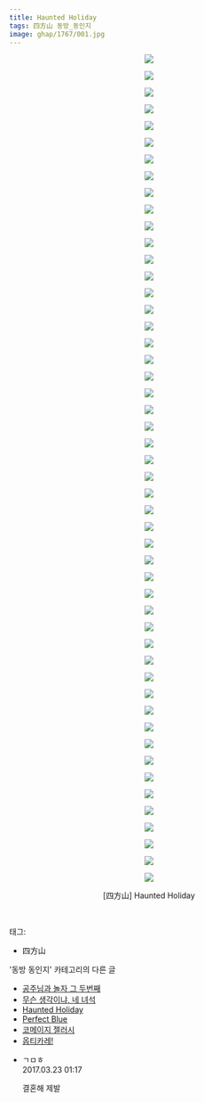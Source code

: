 ```yaml
---
title: Haunted Holiday
tags: 四方山 동방_동인지
image: ghap/1767/001.jpg
---
```

<div class="article">
<p style="text-align: center; clear: none; float: none;"><img src="{{ site.nasurl }}/ghap/1767/001.jpg"/></p>
<p style="text-align: center; clear: none; float: none;"><img src="{{ site.nasurl }}/ghap/1767/002.jpg"/></p>
<p style="text-align: center; clear: none; float: none;"><img src="{{ site.nasurl }}/ghap/1767/003.jpg"/></p>
<p style="text-align: center; clear: none; float: none;"><img src="{{ site.nasurl }}/ghap/1767/004.jpg"/></p>
<p style="text-align: center; clear: none; float: none;"><img src="{{ site.nasurl }}/ghap/1767/005.jpg"/></p>
<p style="text-align: center; clear: none; float: none;"><img src="{{ site.nasurl }}/ghap/1767/006.jpg"/></p>
<p style="text-align: center; clear: none; float: none;"><img src="{{ site.nasurl }}/ghap/1767/007.jpg"/></p>
<p style="text-align: center; clear: none; float: none;"><img src="{{ site.nasurl }}/ghap/1767/008.jpg"/></p>
<p style="text-align: center; clear: none; float: none;"><img src="{{ site.nasurl }}/ghap/1767/009.jpg"/></p>
<p style="text-align: center; clear: none; float: none;"><img src="{{ site.nasurl }}/ghap/1767/010.jpg"/></p>
<p style="text-align: center; clear: none; float: none;"><img src="{{ site.nasurl }}/ghap/1767/011.jpg"/></p>
<p style="text-align: center; clear: none; float: none;"><img src="{{ site.nasurl }}/ghap/1767/012.jpg"/></p>
<p style="text-align: center; clear: none; float: none;"><img src="{{ site.nasurl }}/ghap/1767/013.jpg"/></p>
<p style="text-align: center; clear: none; float: none;"><img src="{{ site.nasurl }}/ghap/1767/014.jpg"/></p>
<p style="text-align: center; clear: none; float: none;"><img src="{{ site.nasurl }}/ghap/1767/015.jpg"/></p>
<p style="text-align: center; clear: none; float: none;"><img src="{{ site.nasurl }}/ghap/1767/016.jpg"/></p>
<p style="text-align: center; clear: none; float: none;"><img src="{{ site.nasurl }}/ghap/1767/017.jpg"/></p>
<p style="text-align: center; clear: none; float: none;"><img src="{{ site.nasurl }}/ghap/1767/018.jpg"/></p>
<p style="text-align: center; clear: none; float: none;"><img src="{{ site.nasurl }}/ghap/1767/019.jpg"/></p>
<p style="text-align: center; clear: none; float: none;"><img src="{{ site.nasurl }}/ghap/1767/020.jpg"/></p>
<p style="text-align: center; clear: none; float: none;"><img src="{{ site.nasurl }}/ghap/1767/021.jpg"/></p>
<p style="text-align: center; clear: none; float: none;"><img src="{{ site.nasurl }}/ghap/1767/022.jpg"/></p>
<p style="text-align: center; clear: none; float: none;"><img src="{{ site.nasurl }}/ghap/1767/023.jpg"/></p>
<p style="text-align: center; clear: none; float: none;"><img src="{{ site.nasurl }}/ghap/1767/024.jpg"/></p>
<p style="text-align: center; clear: none; float: none;"><img src="{{ site.nasurl }}/ghap/1767/025.jpg"/></p>
<p style="text-align: center; clear: none; float: none;"><img src="{{ site.nasurl }}/ghap/1767/026.jpg"/></p>
<p style="text-align: center; clear: none; float: none;"><img src="{{ site.nasurl }}/ghap/1767/027.jpg"/></p>
<p style="text-align: center; clear: none; float: none;"><img src="{{ site.nasurl }}/ghap/1767/028.jpg"/></p>
<p style="text-align: center; clear: none; float: none;"><img src="{{ site.nasurl }}/ghap/1767/029.jpg"/></p>
<p style="text-align: center; clear: none; float: none;"><img src="{{ site.nasurl }}/ghap/1767/030.jpg"/></p>
<p style="text-align: center; clear: none; float: none;"><img src="{{ site.nasurl }}/ghap/1767/031.jpg"/></p>
<p style="text-align: center; clear: none; float: none;"><img src="{{ site.nasurl }}/ghap/1767/032.jpg"/></p>
<p style="text-align: center; clear: none; float: none;"><img src="{{ site.nasurl }}/ghap/1767/033.jpg"/></p>
<p style="text-align: center; clear: none; float: none;"><img src="{{ site.nasurl }}/ghap/1767/034.jpg"/></p>
<p style="text-align: center; clear: none; float: none;"><img src="{{ site.nasurl }}/ghap/1767/035.jpg"/></p>
<p style="text-align: center; clear: none; float: none;"><img src="{{ site.nasurl }}/ghap/1767/036.jpg"/></p>
<p style="text-align: center; clear: none; float: none;"><img src="{{ site.nasurl }}/ghap/1767/037.jpg"/></p>
<p style="text-align: center; clear: none; float: none;"><img src="{{ site.nasurl }}/ghap/1767/038.jpg"/></p>
<p style="text-align: center; clear: none; float: none;"><img src="{{ site.nasurl }}/ghap/1767/039.jpg"/></p>
<p style="text-align: center; clear: none; float: none;"><img src="{{ site.nasurl }}/ghap/1767/040.jpg"/></p>
<p style="text-align: center; clear: none; float: none;"><img src="{{ site.nasurl }}/ghap/1767/041.jpg"/></p>
<p style="text-align: center; clear: none; float: none;"><img src="{{ site.nasurl }}/ghap/1767/042.jpg"/></p>
<p style="text-align: center; clear: none; float: none;"><img src="{{ site.nasurl }}/ghap/1767/043.jpg"/></p>
<p style="text-align: center; clear: none; float: none;"><img src="{{ site.nasurl }}/ghap/1767/044.jpg"/></p>
<p style="text-align: center; clear: none; float: none;"><img src="{{ site.nasurl }}/ghap/1767/045.jpg"/></p>
<p style="text-align: center; clear: none; float: none;"><img src="{{ site.nasurl }}/ghap/1767/046.jpg"/></p>
<p style="text-align: center; clear: none; float: none;"><img src="{{ site.nasurl }}/ghap/1767/047.jpg"/></p>
<p style="text-align: center; clear: none; float: none;"><img src="{{ site.nasurl }}/ghap/1767/048.jpg"/></p>
<p style="text-align: center; clear: none; float: none;"><img src="{{ site.nasurl }}/ghap/1767/049.jpg"/></p>
<p style="text-align: center; clear: none; float: none;"><img src="{{ site.nasurl }}/ghap/1767/050.jpg"/></p>
<p style="text-align: center; clear: none; float: none;">[四方山] Haunted Holiday</p>
<p><br/></p>
</div><div class="tagTrail">
<p>태그: </p>
<ul>
<li>四方山</li>
</ul>
</div><div class="another">
<p>'동방 동인지' 카테고리의 다른 글</p>
<ul>
<li><a href="/2016-08-22-ghap_1770">공주님과 놀자 그 두번째</a></li>
<li><a href="/2016-08-22-ghap_1768">무슨 생각이냐, 네 녀석</a></li>
<li><a href="/2016-08-22-ghap_1767">Haunted Holiday</a></li>
<li><a href="/2016-08-22-ghap_1766">Perfect Blue</a></li>
<li><a href="/2016-08-22-ghap_1765">코메이지 젤러시</a></li>
<li><a href="/2016-08-22-ghap_1764">옵티카레!</a></li>
</ul>
</div><div class="cb_module cb_fluid">
<div class="cb_wrt cb_profile">
<div class="comment">
<ul>
<li class="cb_thumb_off" id="comment14946443">
<div class="cb_comment_area">
<div class="cb_info_area">
<div class="cb_section">
<span class="cb_nick_name">ㄱㅁㅎ</span>
</div>
<div class="cb_section">
<span class="cb_date">2017.03.23 01:17 </span>
</div>
</div>
<div class="cb_dsc_comment">
<p class="cb_dsc">
											결혼해 제발
										</p>
</div>
</div></li>
</ul>
</div>
</div><!-- commentList close -->
</div>
